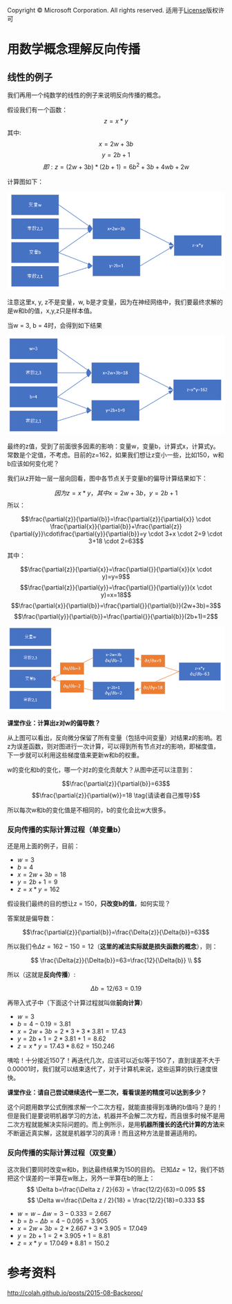 Copyright © Microsoft Corporation. All rights reserved.
  适用于[License](https://github.com/Microsoft/ai-edu/blob/master/LICENSE.md)版权许可

# 用数学概念理解反向传播

## 线性的例子

我们再用一个纯数学的线性的例子来说明反向传播的概念。

假设我们有一个函数：
$$z = x * y$$
其中: 
$$x = 2w + 3b$$$$
y = 2b + 1$$$$
即: z = (2w + 3b) * (2b + 1)=6b^2+3b+4wb+2w
$$

计算图如下：

<img src=".\Images\2\flow1.png">

注意这里x, y, z不是变量，w, b是才变量，因为在神经网络中，我们要最终求解的是w和b的值，x,y,z只是样本值。

当w = 3, b = 4时，会得到如下结果

<img src=".\Images\2\flow2.png">

最终的z值，受到了前面很多因素的影响：变量w，变量b，计算式x，计算式y。常数是个定值，不考虑。目前的z=162，如果我们想让z变小一些，比如150，w和b应该如何变化呢？

我们从z开始一层一层向回看，图中各节点关于变量b的偏导计算结果如下：

$$因为z = x * y，其中x = 2w + 3b，y = 2b + 1$$
所以：

$$\frac{\partial{z}}{\partial{b}}=\frac{\partial{z}}{\partial{x}} \cdot \frac{\partial{x}}{\partial{b}}+\frac{\partial{z}}{\partial{y}}\cdot\frac{\partial{y}}{\partial{b}}=y \cdot 3+x \cdot 2=9 \cdot 3+18 \cdot 2=63$$

其中：

$$\frac{\partial{z}}{\partial{x}}=\frac{\partial{}}{\partial{x}}(x \cdot y)=y=9$$
$$\frac{\partial{z}}{\partial{y}}=\frac{\partial{}}{\partial{y}}(x \cdot y)=x=18$$
$$\frac{\partial{x}}{\partial{b}}=\frac{\partial{}}{\partial{b}}(2w+3b)=3$$
$$\frac{\partial{y}}{\partial{b}}=\frac{\partial{}}{\partial{b}}(2b+1)=2$$

<img src=".\Images\2\flow3.png">

**课堂作业：计算出z对w的偏导数？**


从上图可以看出，反向微分保留了所有变量（包括中间变量）对结果z的影响。若z为误差函数，则对图进行一次计算，可以得到所有节点对z的影响，即梯度值，下一步就可以利用这些梯度值来更新w和b的权重。

w的变化和b的变化，哪一个对z的变化贡献大？从图中还可以注意到：

$$\frac{\partial{z}}{\partial{b}}=63$$
$$\frac{\partial{z}}{\partial{w}}=18 \tag{请读者自己推导}$$

所以每次w和b的变化值是不相同的，b的变化会比w大很多。

### 反向传播的实际计算过程（单变量b）

还是用上面的例子，目前：

- $w = 3$
- $b=4$
- $x = 2w+3b = 18$
- $y = 2b+1 = 9$
- $z = x*y=162$

假设我们最终的目的想让z = 150，**只改变b的值**，如何实现？

答案就是偏导数：

$$\frac{\partial{z}}{\partial{b}}=\frac{\Delta{z}}{\Delta{b}}=63$$

所以我们令$\Delta{z}=162-150=12$（**这里的减法实际就是损失函数的概念**），则：

$$
\frac{\Delta{z}}{\Delta{b}}=63=\frac{12}{\Delta{b}} \\
$$

所以（这就是**反向传播**）:

$$\Delta{b} = 12/63=0.19$$

再带入式子中（下面这个计算过程就叫做**前向计算**）

- $w = 3$
- $b=4-0.19=3.81$
- $x = 2w+3b = 2*3+3*3.81=17.43$
- $y = 2b+1 = 2*3.81+1=8.62$
- $z = x*y=17.43*8.62=150.246$

咦哈！十分接近150了！再迭代几次，应该可以近似等于150了，直到误差不大于0.00001时，我们就可以结束迭代了，对于计算机来说，这些运算的执行速度很快。

**课堂作业：请自己尝试继续迭代一至二次，看看误差的精度可以达到多少？**

这个问题用数学公式倒推求解一个二次方程，就能直接得到准确的b值吗？是的！但是我们是要说明机器学习的方法，机器并不会解二次方程，而且很多时候不是用二次方程就能解决实际问题的。而上例所示，是用**机器所擅长的迭代计算的方法**来不断逼近真实解，这就是机器学习的真谛！而且这种方法是普遍适用的。

### 反向传播的实际计算过程（双变量）

这次我们要同时改变w和b，到达最终结果为150的目的。
已知$\Delta z=12$，我们不妨把这个误差的一半算在w账上，另外一半算在b的账上：
$$
\Delta b=\frac{\Delta z / 2}{63} = \frac{12/2}{63}=0.095
$$$$
\Delta w=\frac{\Delta z / 2}{18} = \frac{12/2}{18}=0.333
$$

- $w = w-\Delta w=3-0.333=2.667$
- $b = b - \Delta b=4-0.095=3.905$
- $x=2w+3b=2*2.667+3*3.905=17.049$
- $y=2b+1=2*3.905+1=8.81$
- $z=x*y=17.049*8.81=150.2$



# 参考资料
http://colah.github.io/posts/2015-08-Backprop/
